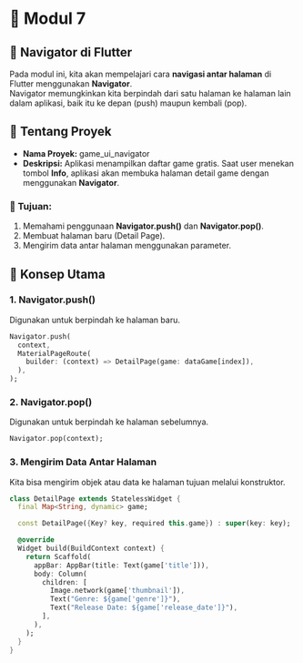 # 📘 Modul 7
## 🚀 Navigator di Flutter

Pada modul ini, kita akan mempelajari cara **navigasi antar halaman** di Flutter menggunakan **Navigator**.  
Navigator memungkinkan kita berpindah dari satu halaman ke halaman lain dalam aplikasi, baik itu ke depan (push) maupun kembali (pop).

## 📌 Tentang Proyek
- **Nama Proyek:** game_ui_navigator  
- **Deskripsi:** Aplikasi menampilkan daftar game gratis. Saat user menekan tombol **Info**, aplikasi akan membuka halaman detail game dengan menggunakan **Navigator**.  

### 🎯 Tujuan:
1. Memahami penggunaan **Navigator.push()** dan **Navigator.pop()**.  
2. Membuat halaman baru (Detail Page).  
3. Mengirim data antar halaman menggunakan parameter.  


## 🔲 Konsep Utama

### 1. Navigator.push()
Digunakan untuk berpindah ke halaman baru.  

```dart
Navigator.push(
  context,
  MaterialPageRoute(
    builder: (context) => DetailPage(game: dataGame[index]),
  ),
);
```

### 2. Navigator.pop()
Digunakan untuk berpindah ke halaman sebelumnya.  

```dart
Navigator.pop(context);
```

### 3. Mengirim Data Antar Halaman
Kita bisa mengirim objek atau data ke halaman tujuan melalui konstruktor.

```dart
class DetailPage extends StatelessWidget {
  final Map<String, dynamic> game;

  const DetailPage({Key? key, required this.game}) : super(key: key);

  @override
  Widget build(BuildContext context) {
    return Scaffold(
      appBar: AppBar(title: Text(game['title'])),
      body: Column(
        children: [
          Image.network(game['thumbnail']),
          Text("Genre: ${game['genre']}"),
          Text("Release Date: ${game['release_date']}"),
        ],
      ),
    );
  }
}
```
